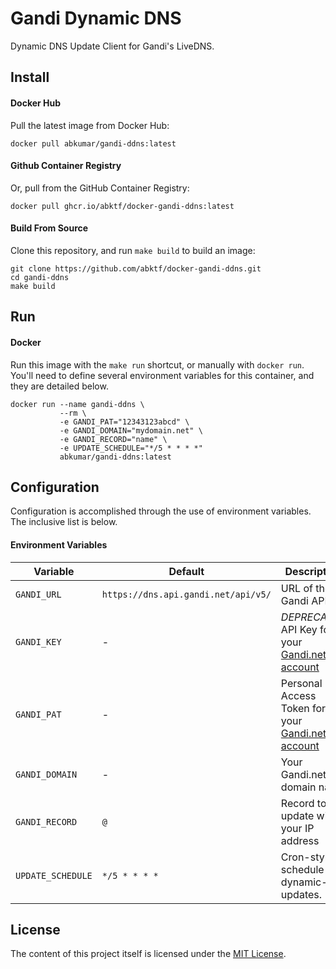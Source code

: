 # Gandi Dynamic DNS

Dynamic DNS Update Client for Gandi's LiveDNS.

## Install

#### Docker Hub

Pull the latest image from Docker Hub:

```shell
docker pull abkumar/gandi-ddns:latest
```

#### Github Container Registry

Or, pull from the GitHub Container Registry:

```shell
docker pull ghcr.io/abktf/docker-gandi-ddns:latest
```

#### Build From Source

Clone this repository, and run `make build` to build an image:

```shell
git clone https://github.com/abktf/docker-gandi-ddns.git
cd gandi-ddns
make build
```

## Run

#### Docker

Run this image with the `make run` shortcut, or manually with `docker run`. You'll need to define several environment variables for this container, and they are detailed below.

```shell
docker run --name gandi-ddns \
           --rm \
           -e GANDI_PAT="12343123abcd" \
           -e GANDI_DOMAIN="mydomain.net" \
           -e GANDI_RECORD="name" \
           -e UPDATE_SCHEDULE="*/5 * * * *"
           abkumar/gandi-ddns:latest
```

## Configuration

Configuration is accomplished through the use of environment variables. The inclusive list is below.

#### Environment Variables

| Variable          | Default                             | Description                                                                                                                                     |
| ----------------- | ----------------------------------- | ----------------------------------------------------------------------------------------------------------------------------------------------- |
| `GANDI_URL`       | `https://dns.api.gandi.net/api/v5/` | URL of the Gandi API.                                                                                                                           |
| `GANDI_KEY`       | -                                   | _DEPRECATED_ API Key for your [Gandi.net account](https://docs.gandi.net/en/domain_names/advanced_users/api.html)                               |
| `GANDI_PAT`       | -                                   | Personal Access Token for your [Gandi.net account](https://docs.gandi.net/en/managing_an_organization/organizations/personal_access_token.html) |
| `GANDI_DOMAIN`    | -                                   | Your Gandi.net domain name                                                                                                                      |
| `GANDI_RECORD`    | `@`                                 | Record to update with your IP address                                                                                                           |
| `UPDATE_SCHEDULE` | `*/5 * * * *`                       | Cron-style schedule for dynamic-dns updates.                                                                                                    |

## License

The content of this project itself is licensed under the [MIT License](LICENSE).
